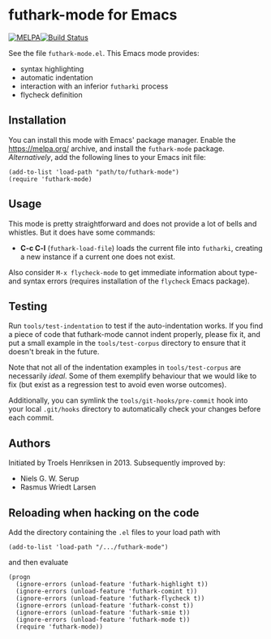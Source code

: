 # futhark-mode for Emacs

[![MELPA](https://melpa.org/packages/futhark-mode-badge.svg)](https://melpa.org/#/futhark-mode)[![Build Status](https://travis-ci.org/diku-dk/futhark-mode.svg?branch=master)](https://travis-ci.org/diku-dk/futhark-mode)

See the file `futhark-mode.el`.  This Emacs mode provides:

  * syntax highlighting
  * automatic indentation
  * interaction with an inferior `futharki` process
  * flycheck definition

## Installation

You can install this mode with Emacs' package manager.  Enable the
https://melpa.org/ archive, and install the `futhark-mode` package.
*Alternatively*, add the following lines to your Emacs init file:

    (add-to-list 'load-path "path/to/futhark-mode")
    (require 'futhark-mode)

## Usage

This mode is pretty straightforward and does not provide a lot of
bells and whistles.  But it does have some commands:

  * **C-c C-l** (`futhark-load-file`) loads the current file into
    `futharki`, creating a new instance if a current one does not
    exist.

Also consider `M-x flycheck-mode` to get immediate information about
type- and syntax errors (requires installation of the `flycheck` Emacs
package).

## Testing

Run `tools/test-indentation` to test if the auto-indentation works.  If
you find a piece of code that futhark-mode cannot indent properly,
please fix it, and put a small example in the `tools/test-corpus`
directory to ensure that it doesn't break in the future.

Note that not all of the indentation examples in `tools/test-corpus` are
necessarily *ideal*.  Some of them exemplify behaviour that we would
like to fix (but exist as a regression test to avoid even worse
outcomes).

Additionally, you can symlink the `tools/git-hooks/pre-commit` hook into
your local `.git/hooks` directory to automatically check your changes
before each commit.

## Authors

Initiated by Troels Henriksen in 2013.  Subsequently improved by:

  + Niels G. W. Serup
  + Rasmus Wriedt Larsen

## Reloading when hacking on the code

Add the directory containing the `.el` files to your load path with

    (add-to-list 'load-path "/.../futhark-mode")

and then evaluate

    (progn
      (ignore-errors (unload-feature 'futhark-highlight t))
      (ignore-errors (unload-feature 'futhark-comint t))
      (ignore-errors (unload-feature 'futhark-flycheck t))
      (ignore-errors (unload-feature 'futhark-const t))
      (ignore-errors (unload-feature 'futhark-smie t))
      (ignore-errors (unload-feature 'futhark-mode t))
      (require 'futhark-mode))
